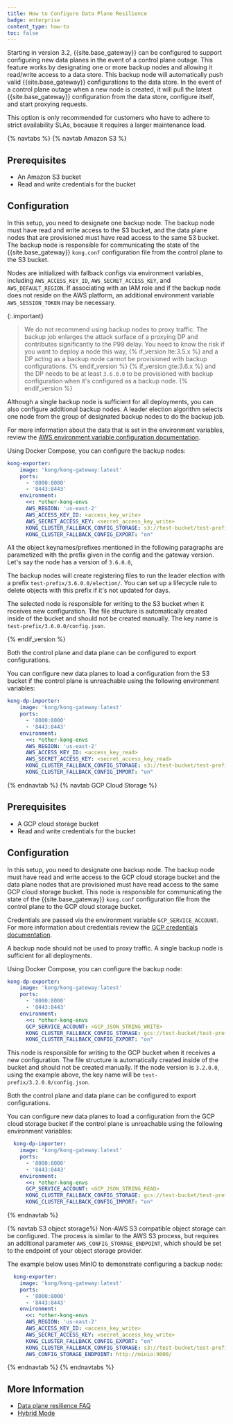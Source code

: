 ```yaml
---
title: How to Configure Data Plane Resilience
badge: enterprise
content_type: how-to
toc: false
---
```


Starting in version 3.2, {{site.base_gateway}} can be configured to support configuring new data planes in the event of a control plane outage. This feature works by designating one or more backup nodes and allowing it read/write access to a data store. This backup node will automatically push valid {{site.base_gateway}} configurations to the data store. In the event of a control plane outage when a new node is created, it will pull the latest {{site.base_gateway}} configuration from the data store, configure itself, and start proxying requests. 

This option is only recommended for customers who have to adhere to strict availability SLAs, because it requires a larger maintenance load. 

{% navtabs %}
{% navtab Amazon S3 %}
## Prerequisites
 
* An Amazon S3 bucket
* Read and write credentials for the bucket


## Configuration

In this setup, you need to designate one backup node. 
The backup node must have read and write access to the S3 bucket, and the data plane nodes that are provisioned must have read access to the same S3 bucket.
The backup node is responsible for communicating the state of the {{site.base_gateway}} `kong.conf` configuration file from the control plane to the S3 bucket.

Nodes are initialized with fallback configs via environment variables, including `AWS_ACCESS_KEY_ID`, `AWS_SECRET_ACCESS_KEY`, and `AWS_DEFAULT_REGION`. 
If associating with an IAM role and if the backup node does not reside on the AWS platform, an additional environment variable `AWS_SESSION_TOKEN` may be necessary. 


{:.important}
> We do not recommend using backup nodes to proxy traffic. The backup job enlarges the attack surface of a proxying DP and contributes significantly to the P99 delay. You need to know the risk if you want to deploy a node this way, 
{% if_version lte:3.5.x %}
and a DP acting as a backup node cannot be provisioned with backup configurations.
{% endif_version %}
{% if_version gte:3.6.x %}
and the DP needs to be at least `3.6.0.0` to be provisioned with backup configuration when it's configured as a backup node. 
{% endif_version %}

Although a single backup node is sufficient for all deployments, you can also configure additional backup nodes. A leader election algorithm selects one node from the group of designated backup nodes to do the backup job.


For more information about the data that is set in the environment variables, review the [AWS environment variable configuration documentation](https://docs.aws.amazon.com/cli/latest/userguide/cli-configure-envvars.html).

Using Docker Compose, you can configure the backup nodes:

```yaml
kong-exporter:
    image: 'kong/kong-gateway:latest'
    ports:
      - '8000:8000'
      - '8443:8443'
    environment:
      <<: *other-kong-envs
      AWS_REGION: 'us-east-2'
      AWS_ACCESS_KEY_ID: <access_key_write>
      AWS_SECRET_ACCESS_KEY: <secret_access_key_write>
      KONG_CLUSTER_FALLBACK_CONFIG_STORAGE: s3://test-bucket/test-prefix
      KONG_CLUSTER_FALLBACK_CONFIG_EXPORT: "on"

```

All the object keynames/prefixes mentioned in the following paragraphs are parametized with the prefix given in the config and the gateway version. Let's say the node has a version of `3.6.0.0`,  

The backup nodes will create registering files to run the leader election with a prefix `test-prefix/3.6.0.0/election/`. You can set up a lifecycle rule to delete objects with this prefix if it's not updated for days.

The selected node is responsible for writing to the S3 bucket when it receives new configuration. The file structure is automatically created inside of the bucket and should not be created manually. The key name is `test-prefix/3.6.0.0/config.json`.

{% endif_version %}

Both the control plane and data plane can be configured to export configurations.

You can configure new data planes to load a configuration from the S3 bucket if the control plane is unreachable using the following environment variables: 

```yaml
kong-dp-importer:
    image: 'kong/kong-gateway:latest'
    ports:
      - '8000:8000'
      - '8443:8443'
    environment:
      <<: *other-kong-envs
      AWS_REGION: 'us-east-2'
      AWS_ACCESS_KEY_ID: <access_key_read>
      AWS_SECRET_ACCESS_KEY: <secret_access_key_read>
      KONG_CLUSTER_FALLBACK_CONFIG_STORAGE: s3://test-bucket/test-prefix
      KONG_CLUSTER_FALLBACK_CONFIG_IMPORT: "on"

```



{% endnavtab %}
{% navtab GCP Cloud Storage %}
## Prerequisites

* A GCP cloud storage bucket
* Read and write credentials for the bucket


## Configuration

In this setup, you need to designate one backup node. 
The backup node must have read and write access to the GCP cloud storage bucket and the data plane nodes that are provisioned must have read access to the same GCP cloud storage bucket. 
This node is responsible for communicating the state of the {{site.base_gateway}} `kong.conf` configuration file from the control plane to the GCP cloud storage bucket.

Credentials are passed via the environment variable `GCP_SERVICE_ACCOUNT`. For more information about credentials review the [GCP credentials documentation](https://developers.google.com/workspace/guides/create-credentials).

A backup node should not be used to proxy traffic. A single backup node is sufficient for all deployments.

Using Docker Compose, you can configure the backup node:

```yaml
kong-dp-exporter:
    image: 'kong/kong-gateway:latest'
    ports:
      - '8000:8000'
      - '8443:8443'
    environment:
      <<: *other-kong-envs
      GCP_SERVICE_ACCOUNT: <GCP_JSON_STRING_WRITE>
      KONG_CLUSTER_FALLBACK_CONFIG_STORAGE: gcs://test-bucket/test-prefix
      KONG_CLUSTER_FALLBACK_CONFIG_EXPORT: "on"
```

This node is responsible for writing to the GCP bucket when it receives a new configuration. 
The file structure is automatically created inside of the bucket and should not be created manually. If the node version is `3.2.0.0`, using the example above, the key name will be `test-prefix/3.2.0.0/config.json`. 

Both the control plane and data plane can be configured to export configurations.


You can configure new data planes to load a configuration from the GCP cloud storage bucket if the control plane is unreachable using the following environment variables: 

```yaml
  kong-dp-importer:
    image: 'kong/kong-gateway:latest'
    ports:
      - '8000:8000'
      - '8443:8443'
    environment:
      <<: *other-kong-envs
      GCP_SERVICE_ACCOUNT: <GCP_JSON_STRING_READ>
      KONG_CLUSTER_FALLBACK_CONFIG_STORAGE: gcs://test-bucket/test-prefix
      KONG_CLUSTER_FALLBACK_CONFIG_IMPORT: "on"
```



{% endnavtab %}


{% navtab S3 object storage%}
Non-AWS S3 compatible object storage can be configured. The process is similar to the AWS S3 process, but requires an additional parameter `AWS_CONFIG_STORAGE_ENDPOINT`, which should be set to the endpoint of your object storage provider. 

The example below uses MinIO to demonstrate configuring a backup node: 

```yaml
  kong-exporter:
    image: 'kong/kong-gateway:latest'
    ports:
      - '8000:8000'
      - '8443:8443'
    environment:
      <<: *other-kong-envs
      AWS_REGION: 'us-east-2'
      AWS_ACCESS_KEY_ID: <access_key_write>
      AWS_SECRET_ACCESS_KEY: <secret_access_key_write>
      KONG_CLUSTER_FALLBACK_CONFIG_EXPORT: "on"
      KONG_CLUSTER_FALLBACK_CONFIG_STORAGE: s3://test-bucket/test-prefix
      AWS_CONFIG_STORAGE_ENDPOINT: http://minio:9000/
```

{% endnavtab %}
{% endnavtabs %}



## More Information

* [Data plane resilience FAQ](/gateway/latest/kong-enterprise/cp-outage-handling-faq/)
* [Hybrid Mode](/gateway/latest/production/deployment-topologies/hybrid-mode/)
